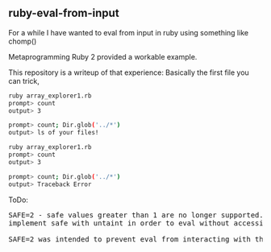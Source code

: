 ## ruby-eval-from-input
For a while I have wanted to eval from input in ruby using something like chomp()

Metaprogramming Ruby 2 provided a workable example.

This repository is a writeup of that experience:
Basically the first file you can trick, 
```bash
ruby array_explorer1.rb
prompt> count
output> 3

prompt> count; Dir.glob('../*')
output> ls of your files!
```

```bash
ruby array_explorer1.rb
prompt> count
output> 3

prompt> count; Dir.glob('../*')
output> Traceback Error
```

ToDo: 
<pre>
SAFE=2 - safe values greater than 1 are no longer supported.
implement safe with untaint in order to eval without accessing filesystem values.

SAFE=2 was intended to prevent eval from interacting with the file system but still allow eval to perform an action.
</pre>
